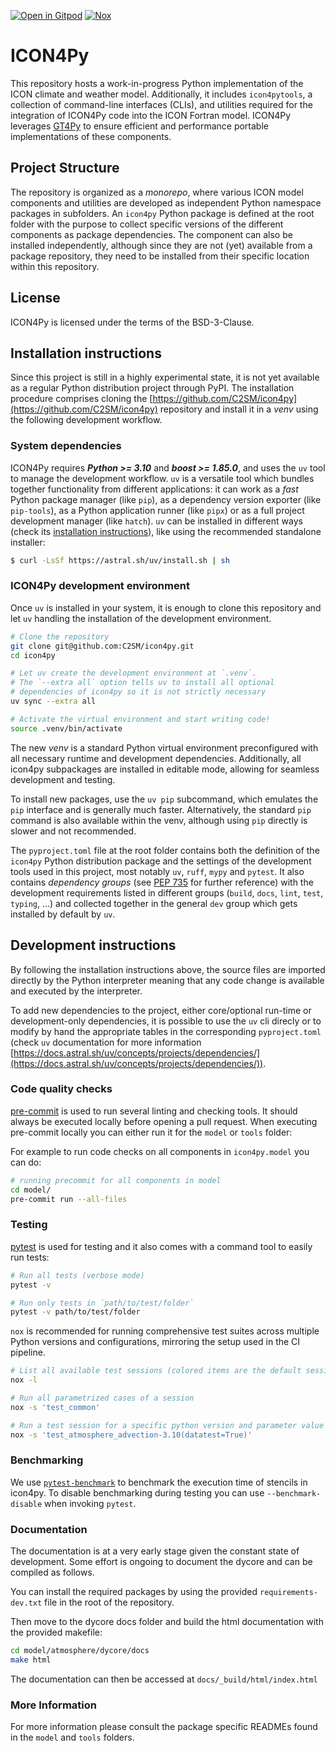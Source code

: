 [![Open in Gitpod](https://img.shields.io/badge/Gitpod-ready--to--code-908a85?logo=gitpod)](https://gitpod.io/#https://github.com/C2SM/icon4py)
[![Nox](https://img.shields.io/badge/%F0%9F%A6%8A-Nox-D85E00.svg)](https://github.com/wntrblm/nox)


# ICON4Py

This repository hosts a work-in-progress Python implementation of the ICON climate and weather model. Additionally, it includes `icon4pytools`, a collection of command-line interfaces (CLIs), and utilities required for the integration of ICON4Py code into the ICON Fortran model. ICON4Py leverages [GT4Py](https://github.com/GridTools/gt4py) to ensure efficient and performance portable implementations of these components.

## Project Structure

The repository is organized as a _monorepo_, where various ICON model components and utilities are developed as independent Python namespace packages in subfolders. An `icon4py` Python package is defined at the root folder with the purpose to collect specific versions of the different components as package dependencies. The component can also be installed independently, although since they are not (yet) available from a package repository, they need to be installed from their specific location within this repository.

## License

ICON4Py is licensed under the terms of the BSD-3-Clause.

## Installation instructions

Since this project is still in a highly experimental state, it is not yet available as a regular Python distribution project through PyPI. The installation procedure comprises cloning the [https://github.com/C2SM/icon4py](https://github.com/C2SM/icon4py) repository and install it in a _venv_ using the following development workflow.  

### System dependencies

ICON4Py requires **_Python >= 3.10_** and **_boost >= 1.85.0_**, and uses the `uv` tool to manage the development workflow. `uv` is a versatile tool which bundles together functionality from different applications: it can work as a _fast_ Python package manager (like `pip`), as a dependency version exporter (like `pip-tools`), as a Python application runner (like `pipx`) or as a full project development manager (like `hatch`). 
`uv` can be installed in different ways (check its [installation instructions](https://docs.astral.sh/uv/getting-started/installation/)), like using the recommended standalone installer:

```bash
$ curl -LsSf https://astral.sh/uv/install.sh | sh 
```

### ICON4Py development environment

Once `uv` is installed in your system, it is enough to clone this repository and let `uv` handling the installation of the development environment.

```bash
# Clone the repository
git clone git@github.com:C2SM/icon4py.git
cd icon4py

# Let uv create the development environment at `.venv`.
# The `--extra all` option tells uv to install all optional
# dependencies of icon4py so it is not strictly necessary
uv sync --extra all

# Activate the virtual environment and start writing code!
source .venv/bin/activate
```

The new _venv_ is a standard Python virtual environment preconfigured with all necessary runtime and development dependencies. Additionally, all icon4py subpackages are installed in editable mode, allowing for seamless development and testing.

To install new packages, use the `uv pip` subcommand, which emulates the `pip` interface and is generally much faster. Alternatively, the standard `pip` command is also available within the venv, although using `pip` directly is slower and not recommended.

The `pyproject.toml` file at the root folder contains both the definition of the `icon4py` Python distribution package and the settings of the development tools used in this project, most notably `uv`, `ruff`, `mypy` and `pytest`. It also contains _dependency groups_ (see [PEP 735](https://peps.python.org/pep-0735/) for further reference) with the development requirements listed in different groups (`build`, `docs`, `lint`, `test`, `typing`, ...) and collected together in the general `dev` group which gets installed by default by `uv`.


## Development instructions

By following the installation instructions above, the source files are imported directly by the Python interpreter meaning that any code change is available and executed by the interpreter.

To add new dependencies to the project, either core/optional run-time or development-only dependencies, it is possible to use the `uv` cli direcly or to modify by hand the appropriate tables in the corresponding `pyproject.toml` (check `uv` documentation for more information [https://docs.astral.sh/uv/concepts/projects/dependencies/](https://docs.astral.sh/uv/concepts/projects/dependencies/)).


### Code quality checks

[pre-commit](https://pre-commit.com/) is used to run several linting and checking tools. It should always be executed locally before opening a pull request. When executing pre-commit locally you can either run it for the `model` or `tools` folder:

For example to run code checks on all components in `icon4py.model` you can do:

```bash
# running precommit for all components in model
cd model/
pre-commit run --all-files
```

### Testing

[pytest](https://pytest.org/) is used for testing and it also comes with a command tool to easily run tests:

```bash
# Run all tests (verbose mode)
pytest -v

# Run only tests in `path/to/test/folder`
pytest -v path/to/test/folder
```

`nox` is recommended for running comprehensive test suites across multiple Python versions and configurations, mirroring the setup used in the CI pipeline.

```bash
# List all available test sessions (colored items are the default sessions)
nox -l

# Run all parametrized cases of a session
nox -s 'test_common'

# Run a test session for a specific python version and parameter value
nox -s 'test_atmosphere_advection-3.10(datatest=True)'
```

### Benchmarking

We use [`pytest-benchmark`](https://pytest-benchmark.readthedocs.io/en/latest/) to benchmark the execution time of stencils in icon4py. To disable benchmarking during testing you can use `--benchmark-disable` when invoking `pytest`.

### Documentation

The documentation is at a very early stage given the constant state of development. Some effort is ongoing to document the dycore and can be compiled as follows.

You can install the required packages by using the provided `requirements-dev.txt` file in the root of the repository.

Then move to the dycore docs folder and build the html documentation with the provided makefile:

```bash
cd model/atmosphere/dycore/docs
make html
```

The documentation can then be accessed at `docs/_build/html/index.html`

### More Information

For more information please consult the package specific READMEs found in the `model` and `tools` folders.
